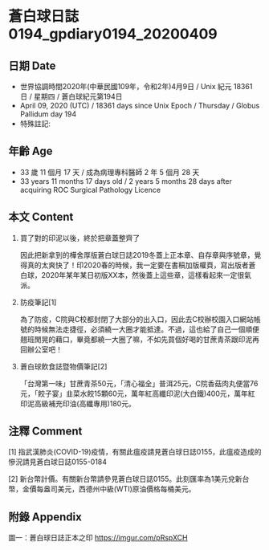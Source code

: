 # 蒼白球日誌0194_gpdiary0194_20200409 #

## 日期 Date ##

* 世界協調時間2020年(中華民國109年，令和2年)4月9日 / Unix 紀元 18361 日 / 星期四 / 蒼白球紀元第194日
* April 09, 2020 (UTC) / 18361 days since Unix Epoch / Thursday / Globus Pallidum day 194
* 特殊註記:

## 年齡 Age ##

* 33 歲 11 個月 17 天 / 成為病理專科醫師 2 年 5 個月 28 天
* 33 years 11 months 17 days old / 2 years 5 months 28 days after acquiring ROC Surgical Pathology Licence

## 本文 Content ##

1. 買了對的印泥以後，終於把章蓋整齊了

    因此把新拿到的樺舍厚版蒼白球日誌2019冬蓋上正本章、自存章與序號章，覺得真的太爽快了！印2020春的時候，我一定要在書稿加版權頁，寫出版者蒼白球，2020年某年某日初版XX本，然後蓋上這些章，這樣看起來一定很氣派。

2. 防疫筆記[1]

    為了防疫，C院與C校都封閉了大部分的出入口，因此去C校辦校園入口網站帳號的時候無法走捷徑，必須繞一大圈才能抵達。不過，這也給了自己一個順便翹班閒晃的藉口，畢竟都繞一大圈了嘛，不如先買個好喝的甘蔗青茶跟印泥再回辦公室吧！

3. 蒼白球飲食誌暨物價筆記[2]

    「台灣第一味」甘蔗青茶50元，「清心福全」普洱25元，C院香菇肉丸便當76元，「餃子宴」韭菜水餃15顆60元，萬年紅高纖印泥(大白鐵)400元，萬年紅印泥高級補充印油(高纖專用)180元。

## 注釋 Comment ##

[1] 指武漢肺炎(COVID-19)疫情，有關此瘟疫請見蒼白球日誌0155，此瘟疫造成的慘況請見蒼白球日誌0155-0184

[2] 新台幣計價。有關新台幣請參見蒼白球日誌0155。此刻匯率為1美元兌新台幣，金價每盎司美元，西德州中級(WTI)原油價格每桶美元。

## 附錄 Appendix ##

圖一：蒼白球日誌正本之印 <https://imgur.com/pRspXCH>